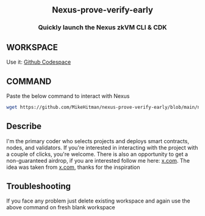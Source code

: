 <h2 align=center>Nexus-prove-verify-early</h1l2>
<h3 align=center>Quickly launch the Nexus zkVM CLI &amp; CDK</h1l2>

## WORKSPACE
Use it: [Github Codespace](https://github.com/codespaces)
## COMMAND
Paste the below command to interact with Nexus
```bash
wget https://github.com/MikeHitman/nexus-prove-verify-early/blob/main/nexus.sh && chmod +x nexus.sh && ./nexus.sh
```
## Describe 
I'm the primary coder who selects projects and deploys smart contracts, nodes, and validators. If you're interested in interacting with the project with a couple of clicks, you're welcome. There is also an opportunity to get a non-guaranteed airdrop, if you are interested follow me here: [x.com](https://x.com/NoworkNoresult). The idea was taken from [x.com](https://x.com/ZunXBT), thanks for the inspiration

## Troubleshooting
If you face any problem just delete existing workspace and again use the above command on fresh blank workspace
